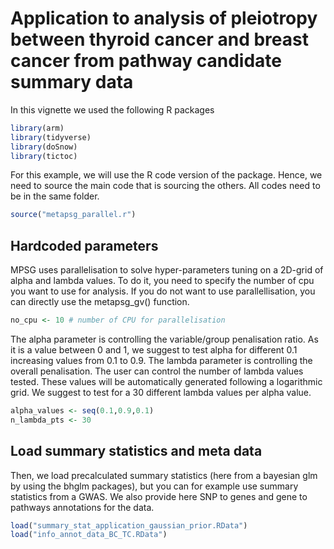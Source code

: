 # Application to analysis of pleiotropy between thyroid cancer and breast cancer from pathway candidate summary data

In this vignette we used the following R packages

``` r
library(arm)
library(tidyverse)
library(doSnow)
library(tictoc)
```

For this example, we will use the R code version of the package. Hence, we need to source the main code that is sourcing the others. All codes need to be in the same folder.

``` r
source("metapsg_parallel.r")
```

## Hardcoded parameters

MPSG uses parallelisation to solve hyper-parameters tuning on a 2D-grid of alpha and lambda values. To do it, you need to specify the number of cpu you want to use for analysis. If you do not want to use parallellisation, you can directly use the metapsg_gv() function.

``` r
no_cpu <- 10 # number of CPU for parallelisation
```

The alpha parameter is controlling the variable/group penalisation ratio. As it is a value between 0 and 1, we suggest to test alpha for different 0.1 increasing values from 0.1 to 0.9.  The lambda parameter is controlling the overall penalisation. The user can control the number of lambda values tested. These values will be automatically generated following a logarithmic grid. We suggest to test for a 30 different lambda values per alpha value. 

``` r
alpha_values <- seq(0.1,0.9,0.1)
n_lambda_pts <- 30
```

## Load summary statistics and meta data

Then, we load precalculated summary statistics (here from a bayesian glm by using the bhglm packages), but you can for example use summary statistics from a GWAS. We also provide here SNP to genes and gene to pathways annotations for the data.

``` r
load("summary_stat_application_gaussian_prior.RData")
load("info_annot_data_BC_TC.RData")
```
